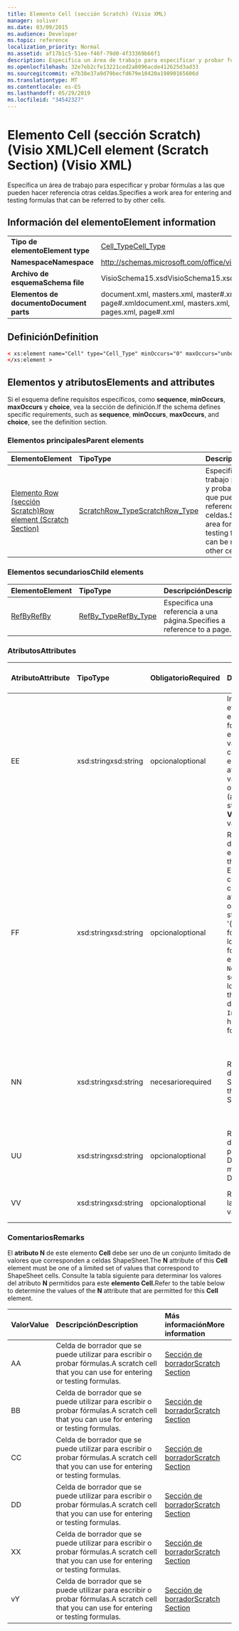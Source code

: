 ```yaml
---
title: Elemento Cell (sección Scratch) (Visio XML)
manager: soliver
ms.date: 03/09/2015
ms.audience: Developer
ms.topic: reference
localization_priority: Normal
ms.assetid: af17b1c5-51ee-f46f-79d0-4f33369b66f1
description: Especifica un área de trabajo para especificar y probar fórmulas a las que pueden hacer referencia otras celdas.
ms.openlocfilehash: 32e7eb2cfe13221ced2a8096acde412625d3ad33
ms.sourcegitcommit: e7b38e37a9d79becfd679e10420a19890165606d
ms.translationtype: MT
ms.contentlocale: es-ES
ms.lasthandoff: 05/29/2019
ms.locfileid: "34542327"
---
```

# <a name="cell-element-scratch-section-visio-xml"></a><span data-ttu-id="6bebd-103">Elemento Cell (sección Scratch) (Visio XML)</span><span class="sxs-lookup"><span data-stu-id="6bebd-103">Cell element (Scratch Section) (Visio XML)</span></span>

<span data-ttu-id="6bebd-104">Especifica un área de trabajo para especificar y probar fórmulas a las que pueden hacer referencia otras celdas.</span><span class="sxs-lookup"><span data-stu-id="6bebd-104">Specifies a work area for entering and testing formulas that can be referred to by other cells.</span></span>
  
## <a name="element-information"></a><span data-ttu-id="6bebd-105">Información del elemento</span><span class="sxs-lookup"><span data-stu-id="6bebd-105">Element information</span></span>

|||
|:-----|:-----|
|<span data-ttu-id="6bebd-106">**Tipo de elemento**</span><span class="sxs-lookup"><span data-stu-id="6bebd-106">**Element type**</span></span> <br/> |[<span data-ttu-id="6bebd-107">Cell_Type</span><span class="sxs-lookup"><span data-stu-id="6bebd-107">Cell_Type</span></span>](cell_type-complextypevisio-xml.md) <br/> |
|<span data-ttu-id="6bebd-108">**Namespace**</span><span class="sxs-lookup"><span data-stu-id="6bebd-108">**Namespace**</span></span> <br/> |http://schemas.microsoft.com/office/visio/2012/main  <br/> |
|<span data-ttu-id="6bebd-109">**Archivo de esquema**</span><span class="sxs-lookup"><span data-stu-id="6bebd-109">**Schema file**</span></span> <br/> |<span data-ttu-id="6bebd-110">VisioSchema15.xsd</span><span class="sxs-lookup"><span data-stu-id="6bebd-110">VisioSchema15.xsd</span></span>  <br/> |
|<span data-ttu-id="6bebd-111">**Elementos de documento**</span><span class="sxs-lookup"><span data-stu-id="6bebd-111">**Document parts**</span></span> <br/> |<span data-ttu-id="6bebd-112">document.xml, masters.xml, master#.xml, pages.xml, page#.xml</span><span class="sxs-lookup"><span data-stu-id="6bebd-112">document.xml, masters.xml, master#.xml, pages.xml, page#.xml</span></span>  <br/> |
   
## <a name="definition"></a><span data-ttu-id="6bebd-113">Definición</span><span class="sxs-lookup"><span data-stu-id="6bebd-113">Definition</span></span>

```XML
< xs:element name="Cell" type="Cell_Type" minOccurs="0" maxOccurs="unbounded" >
</xs:element >
```

## <a name="elements-and-attributes"></a><span data-ttu-id="6bebd-114">Elementos y atributos</span><span class="sxs-lookup"><span data-stu-id="6bebd-114">Elements and attributes</span></span>

<span data-ttu-id="6bebd-115">Si el esquema define requisitos específicos, como **sequence**, **minOccurs**, **maxOccurs** y **choice**, vea la sección de definición.</span><span class="sxs-lookup"><span data-stu-id="6bebd-115">If the schema defines specific requirements, such as **sequence**, **minOccurs**, **maxOccurs**, and **choice**, see the definition section.</span></span> 
  
### <a name="parent-elements"></a><span data-ttu-id="6bebd-116">Elementos principales</span><span class="sxs-lookup"><span data-stu-id="6bebd-116">Parent elements</span></span>

|<span data-ttu-id="6bebd-117">**Elemento**</span><span class="sxs-lookup"><span data-stu-id="6bebd-117">**Element**</span></span>|<span data-ttu-id="6bebd-118">**Tipo**</span><span class="sxs-lookup"><span data-stu-id="6bebd-118">**Type**</span></span>|<span data-ttu-id="6bebd-119">**Descripción**</span><span class="sxs-lookup"><span data-stu-id="6bebd-119">**Description**</span></span>|
|:-----|:-----|:-----|
|[<span data-ttu-id="6bebd-120">Elemento Row (sección Scratch)</span><span class="sxs-lookup"><span data-stu-id="6bebd-120">Row element (Scratch Section)</span></span>](row-element-scratch-sectionvisio-xml.md) <br/> |[<span data-ttu-id="6bebd-121">ScratchRow_Type</span><span class="sxs-lookup"><span data-stu-id="6bebd-121">ScratchRow_Type</span></span>](scratch_type-complextypevisio-xml.md) <br/> |<span data-ttu-id="6bebd-122">Especifica un área de trabajo para especificar y probar fórmulas a las que pueden hacer referencia otras celdas.</span><span class="sxs-lookup"><span data-stu-id="6bebd-122">Specifies a work area for entering and testing formulas that can be referred to by other cells.</span></span>  <br/> |
   
### <a name="child-elements"></a><span data-ttu-id="6bebd-123">Elementos secundarios</span><span class="sxs-lookup"><span data-stu-id="6bebd-123">Child elements</span></span>

|<span data-ttu-id="6bebd-124">**Elemento**</span><span class="sxs-lookup"><span data-stu-id="6bebd-124">**Element**</span></span>|<span data-ttu-id="6bebd-125">**Tipo**</span><span class="sxs-lookup"><span data-stu-id="6bebd-125">**Type**</span></span>|<span data-ttu-id="6bebd-126">**Descripción**</span><span class="sxs-lookup"><span data-stu-id="6bebd-126">**Description**</span></span>|
|:-----|:-----|:-----|
|[<span data-ttu-id="6bebd-127">RefBy</span><span class="sxs-lookup"><span data-stu-id="6bebd-127">RefBy</span></span>](refby-element-cell_type-complextypevisio-xml.md) <br/> |[<span data-ttu-id="6bebd-128">RefBy_Type</span><span class="sxs-lookup"><span data-stu-id="6bebd-128">RefBy_Type</span></span>](refby_type-complextypevisio-xml.md) <br/> |<span data-ttu-id="6bebd-129">Especifica una referencia a una página.</span><span class="sxs-lookup"><span data-stu-id="6bebd-129">Specifies a reference to a page.</span></span>  <br/> |
   
### <a name="attributes"></a><span data-ttu-id="6bebd-130">Atributos</span><span class="sxs-lookup"><span data-stu-id="6bebd-130">Attributes</span></span>

|<span data-ttu-id="6bebd-131">**Atributo**</span><span class="sxs-lookup"><span data-stu-id="6bebd-131">**Attribute**</span></span>|<span data-ttu-id="6bebd-132">**Tipo**</span><span class="sxs-lookup"><span data-stu-id="6bebd-132">**Type**</span></span>|<span data-ttu-id="6bebd-133">**Obligatorio**</span><span class="sxs-lookup"><span data-stu-id="6bebd-133">**Required**</span></span>|<span data-ttu-id="6bebd-134">**Descripción**</span><span class="sxs-lookup"><span data-stu-id="6bebd-134">**Description**</span></span>|<span data-ttu-id="6bebd-135">**Posibles valores**</span><span class="sxs-lookup"><span data-stu-id="6bebd-135">**Possible values**</span></span>|
|:-----|:-----|:-----|:-----|:-----|
|<span data-ttu-id="6bebd-136">E</span><span class="sxs-lookup"><span data-stu-id="6bebd-136">E</span></span>  <br/> |<span data-ttu-id="6bebd-137">xsd:string</span><span class="sxs-lookup"><span data-stu-id="6bebd-137">xsd:string</span></span>  <br/> |<span data-ttu-id="6bebd-138">opcional</span><span class="sxs-lookup"><span data-stu-id="6bebd-138">optional</span></span>  <br/> |<span data-ttu-id="6bebd-139">Indica que la fórmula se evalúa como un error.</span><span class="sxs-lookup"><span data-stu-id="6bebd-139">Indicates that the formula evaluates to an error.</span></span> <span data-ttu-id="6bebd-140">El valor de **E** es el valor actual (una cadena de mensaje de error); el valor del atributo **V** es el último valor válido.</span><span class="sxs-lookup"><span data-stu-id="6bebd-140">The value of **E** is the current value (an error message string); the value of the **V** attribute is the last valid value.</span></span>  <br/> |<span data-ttu-id="6bebd-141">Una cadena de mensaje de error.</span><span class="sxs-lookup"><span data-stu-id="6bebd-141">An error message string.</span></span>  <br/> |
|<span data-ttu-id="6bebd-142">F</span><span class="sxs-lookup"><span data-stu-id="6bebd-142">F</span></span>  <br/> |<span data-ttu-id="6bebd-143">xsd:string</span><span class="sxs-lookup"><span data-stu-id="6bebd-143">xsd:string</span></span>  <br/> |<span data-ttu-id="6bebd-144">opcional</span><span class="sxs-lookup"><span data-stu-id="6bebd-144">optional</span></span>  <br/> | <span data-ttu-id="6bebd-145">Representa la fórmula del elemento.</span><span class="sxs-lookup"><span data-stu-id="6bebd-145">Represents the element's formula.</span></span> <span data-ttu-id="6bebd-146">Este atributo puede contener una de las cadenas siguientes:</span><span class="sxs-lookup"><span data-stu-id="6bebd-146">This attribute can contain one of the following strings:</span></span>  <br/>  <span data-ttu-id="6bebd-147">'(alguna fórmula)' si la fórmula existe localmente</span><span class="sxs-lookup"><span data-stu-id="6bebd-147">'(some formula)' if the formula exists locally</span></span>  <br/>  <span data-ttu-id="6bebd-148">`No Formula` si la fórmula se elimina o bloquea localmente</span><span class="sxs-lookup"><span data-stu-id="6bebd-148">`No Formula` if the formula is locally deleted or blocked</span></span>  <br/>  <span data-ttu-id="6bebd-149">`Inh` si la fórmula se hereda.</span><span class="sxs-lookup"><span data-stu-id="6bebd-149">`Inh` if the formula is inherited.</span></span>  <br/> |<span data-ttu-id="6bebd-150">Una fórmula.</span><span class="sxs-lookup"><span data-stu-id="6bebd-150">A formula.</span></span>  <br/> |
|<span data-ttu-id="6bebd-151">N</span><span class="sxs-lookup"><span data-stu-id="6bebd-151">N</span></span>  <br/> |<span data-ttu-id="6bebd-152">xsd:string</span><span class="sxs-lookup"><span data-stu-id="6bebd-152">xsd:string</span></span>  <br/> |<span data-ttu-id="6bebd-153">necesario</span><span class="sxs-lookup"><span data-stu-id="6bebd-153">required</span></span>  <br/> |<span data-ttu-id="6bebd-154">Representa el nombre de la celda ShapeSheet.</span><span class="sxs-lookup"><span data-stu-id="6bebd-154">Represents the name of the ShapeSheet cell.</span></span>  <br/> |<span data-ttu-id="6bebd-155">Nombre de la celda ShapeSheet.</span><span class="sxs-lookup"><span data-stu-id="6bebd-155">The name of the ShapeSheet cell.</span></span>  <br/> <span data-ttu-id="6bebd-156">Vea la sección Comentarios a continuación.</span><span class="sxs-lookup"><span data-stu-id="6bebd-156">See the Remarks section below.</span></span>  <br/> |
|<span data-ttu-id="6bebd-157">U</span><span class="sxs-lookup"><span data-stu-id="6bebd-157">U</span></span>  <br/> |<span data-ttu-id="6bebd-158">xsd:string</span><span class="sxs-lookup"><span data-stu-id="6bebd-158">xsd:string</span></span>  <br/> |<span data-ttu-id="6bebd-159">opcional</span><span class="sxs-lookup"><span data-stu-id="6bebd-159">optional</span></span>  <br/> |<span data-ttu-id="6bebd-160">Representa una unidad de medida El valor predeterminado es DL.</span><span class="sxs-lookup"><span data-stu-id="6bebd-160">Represents a unit of measure The default is DL.</span></span>  <br/> |<span data-ttu-id="6bebd-161">Las unidades de la celda.</span><span class="sxs-lookup"><span data-stu-id="6bebd-161">The units of the cell.</span></span>  <br/> |
|<span data-ttu-id="6bebd-162">V</span><span class="sxs-lookup"><span data-stu-id="6bebd-162">V</span></span>  <br/> |<span data-ttu-id="6bebd-163">xsd:string</span><span class="sxs-lookup"><span data-stu-id="6bebd-163">xsd:string</span></span>  <br/> |<span data-ttu-id="6bebd-164">opcional</span><span class="sxs-lookup"><span data-stu-id="6bebd-164">optional</span></span>  <br/> |<span data-ttu-id="6bebd-165">Representa el valor de la celda.</span><span class="sxs-lookup"><span data-stu-id="6bebd-165">Represents the value of the cell.</span></span>  <br/> |<span data-ttu-id="6bebd-166">Valor de la celda ShapeSheet.</span><span class="sxs-lookup"><span data-stu-id="6bebd-166">The value of the ShapeSheet cell.</span></span>  <br/> |
   
### <a name="remarks"></a><span data-ttu-id="6bebd-167">Comentarios</span><span class="sxs-lookup"><span data-stu-id="6bebd-167">Remarks</span></span>

<span data-ttu-id="6bebd-168">El **atributo N** de este elemento **Cell** debe ser uno de un conjunto limitado de valores que corresponden a celdas ShapeSheet.</span><span class="sxs-lookup"><span data-stu-id="6bebd-168">The **N** attribute of this **Cell** element must be one of a limited set of values that correspond to ShapeSheet cells.</span></span> <span data-ttu-id="6bebd-169">Consulte la tabla siguiente para determinar los valores del atributo **N** permitidos para este **elemento Cell.**</span><span class="sxs-lookup"><span data-stu-id="6bebd-169">Refer to the table below to determine the values of the **N** attribute that are permitted for this **Cell** element.</span></span> 
  
|<span data-ttu-id="6bebd-170">**Valor**</span><span class="sxs-lookup"><span data-stu-id="6bebd-170">**Value**</span></span>|<span data-ttu-id="6bebd-171">**Descripción**</span><span class="sxs-lookup"><span data-stu-id="6bebd-171">**Description**</span></span>|<span data-ttu-id="6bebd-172">**Más información**</span><span class="sxs-lookup"><span data-stu-id="6bebd-172">**More information**</span></span>|
|:-----|:-----|:-----|
|<span data-ttu-id="6bebd-173">A</span><span class="sxs-lookup"><span data-stu-id="6bebd-173">A</span></span>  <br/> |<span data-ttu-id="6bebd-174">Celda de borrador que se puede utilizar para escribir o probar fórmulas.</span><span class="sxs-lookup"><span data-stu-id="6bebd-174">A scratch cell that you can use for entering or testing formulas.</span></span>  <br/> |[<span data-ttu-id="6bebd-175">Sección de borrador</span><span class="sxs-lookup"><span data-stu-id="6bebd-175">Scratch Section</span></span>](scratch-section.md) <br/> |
|<span data-ttu-id="6bebd-176">B</span><span class="sxs-lookup"><span data-stu-id="6bebd-176">B</span></span>  <br/> |<span data-ttu-id="6bebd-177">Celda de borrador que se puede utilizar para escribir o probar fórmulas.</span><span class="sxs-lookup"><span data-stu-id="6bebd-177">A scratch cell that you can use for entering or testing formulas.</span></span>  <br/> |[<span data-ttu-id="6bebd-178">Sección de borrador</span><span class="sxs-lookup"><span data-stu-id="6bebd-178">Scratch Section</span></span>](scratch-section.md) <br/> |
|<span data-ttu-id="6bebd-179">C</span><span class="sxs-lookup"><span data-stu-id="6bebd-179">C</span></span>  <br/> |<span data-ttu-id="6bebd-180">Celda de borrador que se puede utilizar para escribir o probar fórmulas.</span><span class="sxs-lookup"><span data-stu-id="6bebd-180">A scratch cell that you can use for entering or testing formulas.</span></span>  <br/> |[<span data-ttu-id="6bebd-181">Sección de borrador</span><span class="sxs-lookup"><span data-stu-id="6bebd-181">Scratch Section</span></span>](scratch-section.md) <br/> |
|<span data-ttu-id="6bebd-182">D</span><span class="sxs-lookup"><span data-stu-id="6bebd-182">D</span></span>  <br/> |<span data-ttu-id="6bebd-183">Celda de borrador que se puede utilizar para escribir o probar fórmulas.</span><span class="sxs-lookup"><span data-stu-id="6bebd-183">A scratch cell that you can use for entering or testing formulas.</span></span>  <br/> |[<span data-ttu-id="6bebd-184">Sección de borrador</span><span class="sxs-lookup"><span data-stu-id="6bebd-184">Scratch Section</span></span>](scratch-section.md) <br/> |
|<span data-ttu-id="6bebd-185">X</span><span class="sxs-lookup"><span data-stu-id="6bebd-185">X</span></span>  <br/> |<span data-ttu-id="6bebd-186">Celda de borrador que se puede utilizar para escribir o probar fórmulas.</span><span class="sxs-lookup"><span data-stu-id="6bebd-186">A scratch cell that you can use for entering or testing formulas.</span></span>  <br/> |[<span data-ttu-id="6bebd-187">Sección de borrador</span><span class="sxs-lookup"><span data-stu-id="6bebd-187">Scratch Section</span></span>](scratch-section.md) <br/> |
|<span data-ttu-id="6bebd-188">v</span><span class="sxs-lookup"><span data-stu-id="6bebd-188">Y</span></span>  <br/> |<span data-ttu-id="6bebd-189">Celda de borrador que se puede utilizar para escribir o probar fórmulas.</span><span class="sxs-lookup"><span data-stu-id="6bebd-189">A scratch cell that you can use for entering or testing formulas.</span></span>  <br/> |[<span data-ttu-id="6bebd-190">Sección de borrador</span><span class="sxs-lookup"><span data-stu-id="6bebd-190">Scratch Section</span></span>](scratch-section.md) <br/> |
   

